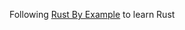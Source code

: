 Following [Rust By Example](https://doc.rust-lang.org/stable/rust-by-example/index.html) to learn Rust
